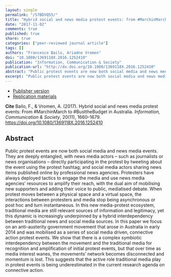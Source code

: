 ```yaml
---
layout: single
permalink: "/S7BDVQ55/"
title: "Hybrid social and news media protest events: from #MarchinMarch to #BusttheBudget in Australia"
date: "2017-11-02"
comments: true
published: true
share: true
categories: ["peer-reviewed journal article"]
tags: []
authors: "Francesco Bailo, Ariadne Vromen"
doi: "10.1080/1369118X.2016.1252410"
publication: "Information, Communication & Society"
publication-url: "http://dx.doi.org/10.1080/1369118X.2016.1252410"
abstract: "Public protest events are now both social media and news media events. They are deeply entangled, with news media actors – such as journalists or news organisations – directly participating in the protest by tweeting about the event using the protest hashtag; and social media actors sharing news items published online by professional news agencies. Protesters have always deployed tactics to engage the media and use news media agencies’ resources to amplify their reach, with the dual aim of mobilising new supporters and adding their voice to public, mediatised debate. When protest moves between a physical space and a virtual space, the interactions between protesters and media stop being asynchronous or post hoc and turn instantaneous. In this new media-protest ecosystem, traditional media are still relevant sources of information and legitimacy, yet this dynamic is increasingly underpinned by a hybrid interdependency between traditional news and social media sources. In this paper we focus on an anti-austerity government movement that arose in Australia in early 2014 and was mobilised as a series of social media driven, connective action protest events. We show that there is a complex symbiotic interdependency between the movement and the traditional media for recognition and amplification of initial protest events, but that over time as media interest wanes, the movements’ network becomes disconnected and momentum is lost. This suggests that the active role traditional media play in protest events is being underestimated in the current research agenda on connective action."
excerpt: "Public protest events are now both social media and news media events."
---
```


* [Publisher version](http://dx.doi.org/10.1080/1369118X.2016.1252410)
* [Replication materials](https://doi.org/10.7910/DVN/MIU9K3)

**Cite**  Bailo, F., & Vromen, A. (2017). Hybrid social and news media protest events: From #MarchinMarch to #BusttheBudget in Australia. *Information, Communication & Society*, 20(11), 1660–1679. https://doi.org/10.1080/1369118X.2016.1252410


## Abstract

Public protest events are now both social media and news media events. They are deeply entangled, with news media actors – such as journalists or news organisations – directly participating in the protest by tweeting about the event using the protest hashtag; and social media actors sharing news items published online by professional news agencies. Protesters have always deployed tactics to engage the media and use news media agencies’ resources to amplify their reach, with the dual aim of mobilising new supporters and adding their voice to public, mediatised debate. When protest moves between a physical space and a virtual space, the interactions between protesters and media stop being asynchronous or post hoc and turn instantaneous. In this new media-protest ecosystem, traditional media are still relevant sources of information and legitimacy, yet this dynamic is increasingly underpinned by a hybrid interdependency between traditional news and social media sources. In this paper we focus on an anti-austerity government movement that arose in Australia in early 2014 and was mobilised as a series of social media driven, connective action protest events. We show that there is a complex symbiotic interdependency between the movement and the traditional media for recognition and amplification of initial protest events, but that over time as media interest wanes, the movements’ network becomes disconnected and momentum is lost. This suggests that the active role traditional media play in protest events is being underestimated in the current research agenda on connective action.

